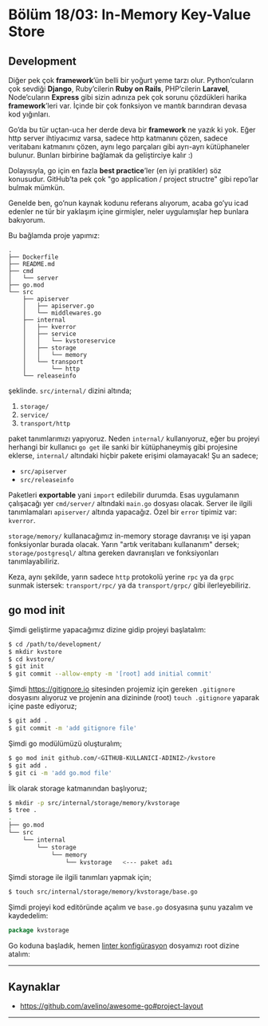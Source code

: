 # Bölüm 18/03: In-Memory Key-Value Store

## Development

Diğer pek çok **framework**’ün belli bir yoğurt yeme tarzı olur.
Python’cuların çok sevdiği **Django**, Ruby’cilerin **Ruby on Rails**,
PHP’cilerin **Laravel**, Node’cuların **Express** gibi sizin adınıza pek çok
sorunu çözdükleri harika **framework**’leri var. İçinde bir çok fonksiyon ve
mantık barındıran devasa kod yığınları.

Go’da bu tür uçtan-uca her derde deva bir **framework** ne yazık ki yok. Eğer
http server ihtiyacımız varsa, sadece http katmanını çözen, sadece veritabanı
katmanını çözen, aynı lego parçaları gibi ayrı-ayrı kütüphaneler bulunur.
Bunları birbirine bağlamak da geliştirciye kalır :)

Dolayısıyla, go için en fazla **best practice**’ler (en iyi pratikler) söz
konusudur. GitHub’ta pek çok "go application / project structre" gibi repo’lar
bulmak mümkün.

Genelde ben, go’nun kaynak kodunu referans alıyorum, acaba go’yu icad edenler
ne tür bir yaklaşım içine girmişler, neler uygulamışlar hep bunlara bakıyorum.

Bu bağlamda proje yapımız:

    .
    ├── Dockerfile
    ├── README.md
    ├── cmd
    │   └── server
    ├── go.mod
    └── src
        ├── apiserver
        │   ├── apiserver.go
        │   └── middlewares.go
        ├── internal
        │   ├── kverror
        │   ├── service
        │   │   └── kvstoreservice
        │   ├── storage
        │   │   └── memory
        │   └── transport
        │       └── http
        └── releaseinfo

şeklinde. `src/internal/` dizini altında;

1. `storage/`
1. `service/`
1. `transport/http`

paket tanımlarımızı yapıyoruz. Neden `internal/` kullanıyoruz, eğer bu projeyi
herhangi bir kullanıcı `go get` ile sanki bir kütüphaneymiş gibi projesine
eklerse, `internal/` altındaki hiçbir pakete erişimi olamayacak! Şu an sadece;

- `src/apiserver`
- `src/releaseinfo`

Paketleri **exportable** yani `import` edilebilir durumda. Esas uygulamanın
çalışacağı yer `cmd/server/` altındaki `main.go` dosyası olacak. Server
ile ilgili tanımlamaları `apiserver/` altında yapacağız. Özel bir `error`
tipimiz var: `kverror`.

`storage/memory/` kullanacağımız in-memory storage davranışı ve işi yapan
fonksiyonlar burada olacak. Yarın "artık veritabanı kullananım" dersek;
`storage/postgresql/` altına gereken davranışları ve fonksiyonları
tanımlayabiliriz.

Keza, aynı şekilde, yarın sadece `http` protokolü yerine `rpc` ya da `grpc`
sunmak istersek: `transport/rpc/` ya da `transport/grpc/` gibi ilerleyebiliriz.

## go mod init

Şimdi geliştirme yapacağımız dizine gidip projeyi başlatalım:

```bash
$ cd /path/to/development/
$ mkdir kvstore
$ cd kvstore/
$ git init
$ git commit --allow-empty -m '[root] add initial commit'
```

Şimdi https://gitignore.io sitesinden projemiz için gereken `.gitignore`
dosyasını alıyoruz ve projenin ana dizininde (root) `touch .gitignore` yaparak
içine paste ediyoruz;

```bash
$ git add .
$ git commit -m 'add gitignore file'
```

Şimdi go modülümüzü oluşturalım;

```bash
$ go mod init github.com/<GITHUB-KULLANICI-ADINIZ>/kvstore
$ git add .
$ git ci -m 'add go.mod file'
```

İlk olarak storage katmanından başlıyoruz;

```bash
$ mkdir -p src/internal/storage/memory/kvstorage
$ tree .
.
├── go.mod
└── src
    └── internal
        └── storage
            └── memory
                └── kvstorage   <--- paket adı
```

Şimdi storage ile ilgili tanımları yapmak için;

```bash
$ touch src/internal/storage/memory/kvstorage/base.go
```

Şimdi projeyi kod editöründe açalım ve `base.go` dosyasına şunu yazalım ve kaydedelim:

```go
package kvstorage
```

Go koduna başladık, hemen [linter konfigürasyon](../../.golangci.yml)
dosyamızı root dizine atalım:

---

## Kaynaklar

- https://github.com/avelino/awesome-go#project-layout

---
